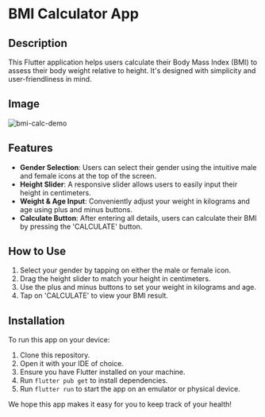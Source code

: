 # BMI Calculator App

## Description
This Flutter application helps users calculate their Body Mass Index (BMI) to assess their body weight relative to height. It's designed with simplicity and user-friendliness in mind.

## Image
![bmi-calc-demo](https://github.com/user-attachments/assets/d6b279cf-7718-4c5f-bcfb-555e64ae45da)


## Features
- **Gender Selection**: Users can select their gender using the intuitive male and female icons at the top of the screen.
- **Height Slider**: A responsive slider allows users to easily input their height in centimeters.
- **Weight & Age Input**: Conveniently adjust your weight in kilograms and age using plus and minus buttons.
- **Calculate Button**: After entering all details, users can calculate their BMI by pressing the 'CALCULATE' button.

## How to Use
1. Select your gender by tapping on either the male or female icon.
2. Drag the height slider to match your height in centimeters.
3. Use the plus and minus buttons to set your weight in kilograms and age.
4. Tap on 'CALCULATE' to view your BMI result.

## Installation
To run this app on your device:
1. Clone this repository.
2. Open it with your IDE of choice.
3. Ensure you have Flutter installed on your machine.
4. Run `flutter pub get` to install dependencies.
5. Run `flutter run` to start the app on an emulator or physical device.

We hope this app makes it easy for you to keep track of your health!
